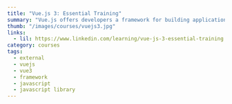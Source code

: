 ```yaml
---
title: "Vue.js 3: Essential Training"
summary: "Vue.js offers developers a framework for building applications that lets them choose how deeply they want to apply the framework."
thumb: "/images/courses/vuejs3.jpg"
links:
  - lil: https://www.linkedin.com/learning/vue-js-3-essential-training
category: courses
tags:
  - external
  - vuejs
  - vue3
  - framework
  - javascript
  - javascript library
---
```

